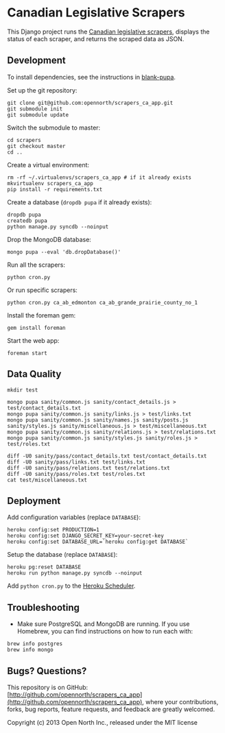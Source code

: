 # Canadian Legislative Scrapers

This Django project runs the [Canadian legislative scrapers](http://github.com/opencivicdata/scrapers-ca), displays the status of each scraper, and returns the scraped data as JSON.

## Development

To install dependencies, see the instructions in [blank-pupa](https://github.com/opennorth/blank-pupa).

Set up the git repository:

```
git clone git@github.com:opennorth/scrapers_ca_app.git
git submodule init
git submodule update
```

Switch the submodule to master:

```
cd scrapers
git checkout master
cd ..
```

Create a virtual environment:

```
rm -rf ~/.virtualenvs/scrapers_ca_app # if it already exists
mkvirtualenv scrapers_ca_app
pip install -r requirements.txt
```

Create a database (`dropdb pupa` if it already exists):

```
dropdb pupa
createdb pupa
python manage.py syncdb --noinput
```

Drop the MongoDB database:

```
mongo pupa --eval 'db.dropDatabase()'
```

Run all the scrapers:

```
python cron.py
```

Or run specific scrapers:

```
python cron.py ca_ab_edmonton ca_ab_grande_prairie_county_no_1
```

Install the foreman gem:

```
gem install foreman
```

Start the web app:

```
foreman start
```

## Data Quality

```
mkdir test
```

```
mongo pupa sanity/common.js sanity/contact_details.js > test/contact_details.txt
mongo pupa sanity/common.js sanity/links.js > test/links.txt
mongo pupa sanity/common.js sanity/names.js sanity/posts.js sanity/styles.js sanity/miscellaneous.js > test/miscellaneous.txt
mongo pupa sanity/common.js sanity/relations.js > test/relations.txt
mongo pupa sanity/common.js sanity/styles.js sanity/roles.js > test/roles.txt
```

```
diff -U0 sanity/pass/contact_details.txt test/contact_details.txt
diff -U0 sanity/pass/links.txt test/links.txt
diff -U0 sanity/pass/relations.txt test/relations.txt
diff -U0 sanity/pass/roles.txt test/roles.txt
cat test/miscellaneous.txt
```

## Deployment

Add configuration variables (replace `DATABASE`):

```
heroku config:set PRODUCTION=1
heroku config:set DJANGO_SECRET_KEY=your-secret-key
heroku config:set DATABASE_URL=`heroku config:get DATABASE`
```

Setup the database (replace `DATABASE`):

```
heroku pg:reset DATABASE
heroku run python manage.py syncdb --noinput
```

Add `python cron.py` to the [Heroku Scheduler](https://scheduler.heroku.com/dashboard).

## Troubleshooting

* Make sure PostgreSQL and MongoDB are running. If you use Homebrew, you can find instructions on how to run each with:

```
brew info postgres
brew info mongo
```

## Bugs? Questions?

This repository is on GitHub: [http://github.com/opennorth/scrapers_ca_app](http://github.com/opennorth/scrapers_ca_app), where your contributions, forks, bug reports, feature requests, and feedback are greatly welcomed.

Copyright (c) 2013 Open North Inc., released under the MIT license
